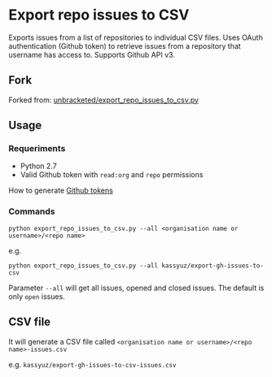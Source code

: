 # Export repo issues to CSV

Exports issues from a list of repositories to individual CSV files. Uses OAuth authentication (Github token) to retrieve issues from a repository that username has access to. Supports Github API v3.

## Fork
Forked from: [unbracketed/export_repo_issues_to_csv.py](https://gist.github.com/unbracketed/3380407)

## Usage

### Requeriments
- Python 2.7
- Valid Github token with `read:org` and `repo` permissions

How to generate [Github tokens](https://github.com/settings/tokens)

### Commands

~~~~
python export_repo_issues_to_csv.py --all <organisation name or username>/<repo name>
~~~~

e.g.

~~~~
python export_repo_issues_to_csv.py --all kassyuz/export-gh-issues-to-csv
~~~~

Parameter `--all` will get all issues, opened and closed issues. The default is only `open` issues.

## CSV file

It will generate a CSV file called `<organisation name or username>/<repo name>-issues.csv`

e.g.
`kassyuz/export-gh-issues-to-csv-issues.csv`